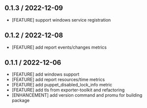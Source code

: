 ## 0.1.3 / 2022-12-09

* [FEATURE] support windows service registration 

## 0.1.2 / 2022-12-08

* [FEATURE] add report events/changes metrics

## 0.1.1 / 2022-12-06

* [FEATURE] add windows support
* [FEATURE] add report resources/time metrics
* [FEATURE] add puppet_disabled_lock_info metric
* [FEATURE] add tls from exporter-toolkit and refactoring
* [ENHANCEMENT] add version command and promu for building package
